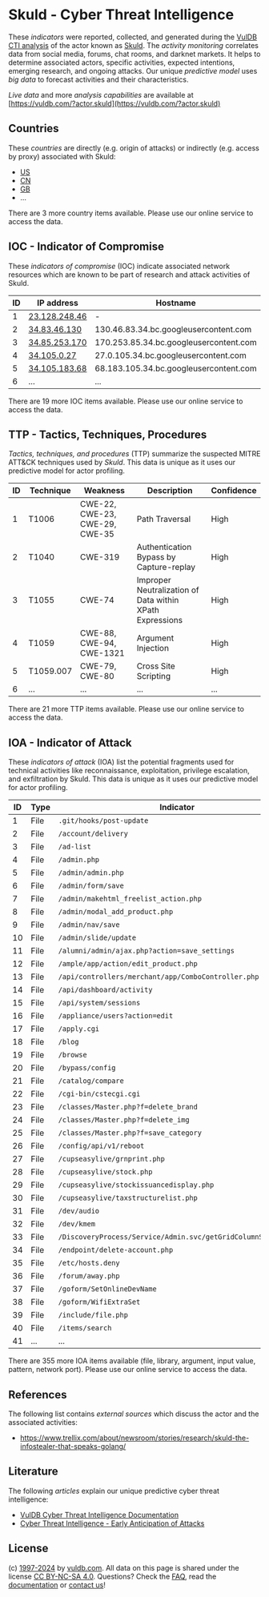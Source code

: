 # Skuld - Cyber Threat Intelligence

These _indicators_ were reported, collected, and generated during the [VulDB CTI analysis](https://vuldb.com/?kb.cti) of the actor known as [Skuld](https://vuldb.com/?actor.skuld). The _activity monitoring_ correlates data from social media, forums, chat rooms, and darknet markets. It helps to determine associated actors, specific activities, expected intentions, emerging research, and ongoing attacks. Our unique _predictive model_ uses _big data_ to forecast activities and their characteristics.

_Live data_ and more _analysis capabilities_ are available at [https://vuldb.com/?actor.skuld](https://vuldb.com/?actor.skuld)

## Countries

These _countries_ are directly (e.g. origin of attacks) or indirectly (e.g. access by proxy) associated with Skuld:

* [US](https://vuldb.com/?country.us)
* [CN](https://vuldb.com/?country.cn)
* [GB](https://vuldb.com/?country.gb)
* ...

There are 3 more country items available. Please use our online service to access the data.

## IOC - Indicator of Compromise

These _indicators of compromise_ (IOC) indicate associated network resources which are known to be part of research and attack activities of Skuld.

ID | IP address | Hostname | Campaign | Confidence
-- | ---------- | -------- | -------- | ----------
1 | [23.128.248.46](https://vuldb.com/?ip.23.128.248.46) | - | - | High
2 | [34.83.46.130](https://vuldb.com/?ip.34.83.46.130) | 130.46.83.34.bc.googleusercontent.com | - | Medium
3 | [34.85.253.170](https://vuldb.com/?ip.34.85.253.170) | 170.253.85.34.bc.googleusercontent.com | - | Medium
4 | [34.105.0.27](https://vuldb.com/?ip.34.105.0.27) | 27.0.105.34.bc.googleusercontent.com | - | Medium
5 | [34.105.183.68](https://vuldb.com/?ip.34.105.183.68) | 68.183.105.34.bc.googleusercontent.com | - | Medium
6 | ... | ... | ... | ...

There are 19 more IOC items available. Please use our online service to access the data.

## TTP - Tactics, Techniques, Procedures

_Tactics, techniques, and procedures_ (TTP) summarize the suspected MITRE ATT&CK techniques used by _Skuld_. This data is unique as it uses our predictive model for actor profiling.

ID | Technique | Weakness | Description | Confidence
-- | --------- | -------- | ----------- | ----------
1 | T1006 | CWE-22, CWE-23, CWE-29, CWE-35 | Path Traversal | High
2 | T1040 | CWE-319 | Authentication Bypass by Capture-replay | High
3 | T1055 | CWE-74 | Improper Neutralization of Data within XPath Expressions | High
4 | T1059 | CWE-88, CWE-94, CWE-1321 | Argument Injection | High
5 | T1059.007 | CWE-79, CWE-80 | Cross Site Scripting | High
6 | ... | ... | ... | ...

There are 21 more TTP items available. Please use our online service to access the data.

## IOA - Indicator of Attack

These _indicators of attack_ (IOA) list the potential fragments used for technical activities like reconnaissance, exploitation, privilege escalation, and exfiltration by Skuld. This data is unique as it uses our predictive model for actor profiling.

ID | Type | Indicator | Confidence
-- | ---- | --------- | ----------
1 | File | `.git/hooks/post-update` | High
2 | File | `/account/delivery` | High
3 | File | `/ad-list` | Medium
4 | File | `/admin.php` | Medium
5 | File | `/admin/admin.php` | High
6 | File | `/admin/form/save` | High
7 | File | `/admin/makehtml_freelist_action.php` | High
8 | File | `/admin/modal_add_product.php` | High
9 | File | `/admin/nav/save` | High
10 | File | `/admin/slide/update` | High
11 | File | `/alumni/admin/ajax.php?action=save_settings` | High
12 | File | `/ample/app/action/edit_product.php` | High
13 | File | `/api/controllers/merchant/app/ComboController.php` | High
14 | File | `/api/dashboard/activity` | High
15 | File | `/api/system/sessions` | High
16 | File | `/appliance/users?action=edit` | High
17 | File | `/apply.cgi` | Medium
18 | File | `/blog` | Low
19 | File | `/browse` | Low
20 | File | `/bypass/config` | High
21 | File | `/catalog/compare` | High
22 | File | `/cgi-bin/cstecgi.cgi` | High
23 | File | `/classes/Master.php?f=delete_brand` | High
24 | File | `/classes/Master.php?f=delete_img` | High
25 | File | `/classes/Master.php?f=save_category` | High
26 | File | `/config/api/v1/reboot` | High
27 | File | `/cupseasylive/grnprint.php` | High
28 | File | `/cupseasylive/stock.php` | High
29 | File | `/cupseasylive/stockissuancedisplay.php` | High
30 | File | `/cupseasylive/taxstructurelist.php` | High
31 | File | `/dev/audio` | Medium
32 | File | `/dev/kmem` | Medium
33 | File | `/DiscoveryProcess/Service/Admin.svc/getGridColumnStructure` | High
34 | File | `/endpoint/delete-account.php` | High
35 | File | `/etc/hosts.deny` | High
36 | File | `/forum/away.php` | High
37 | File | `/goform/SetOnlineDevName` | High
38 | File | `/goform/WifiExtraSet` | High
39 | File | `/include/file.php` | High
40 | File | `/items/search` | High
41 | ... | ... | ...

There are 355 more IOA items available (file, library, argument, input value, pattern, network port). Please use our online service to access the data.

## References

The following list contains _external sources_ which discuss the actor and the associated activities:

* https://www.trellix.com/about/newsroom/stories/research/skuld-the-infostealer-that-speaks-golang/

## Literature

The following _articles_ explain our unique predictive cyber threat intelligence:

* [VulDB Cyber Threat Intelligence Documentation](https://vuldb.com/?kb.cti)
* [Cyber Threat Intelligence - Early Anticipation of Attacks](https://www.scip.ch/en/?labs.20201022)

## License

(c) [1997-2024](https://vuldb.com/?kb.changelog) by [vuldb.com](https://vuldb.com/?kb.about). All data on this page is shared under the license [CC BY-NC-SA 4.0](https://creativecommons.org/licenses/by-nc-sa/4.0/). Questions? Check the [FAQ](https://vuldb.com/?kb.faq), read the [documentation](https://vuldb.com/?kb) or [contact us](https://vuldb.com/?contact)!
